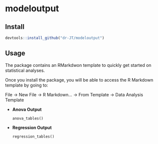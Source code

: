
# modeloutput

## Install

```r
devtools::install_github("dr-JT/modeloutput")
```

## Usage

The package contains an RMarkdwon template to quickly get started on statistical analyses.

Once you install the package, you will be able to access the R Markdown template by going to:

File -> New File -> R Markdown… -> From Template -> Data Analysis Template

- **Anova Output**

    `anova_tables()`
    
- **Regression Output**

    `regression_tables()`
    

